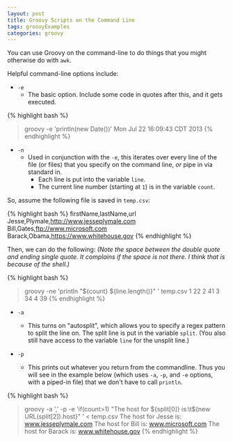 ```yaml
---
layout: post
title: Groovy Scripts on the Command Line
tags: groovyExamples
categories: groovy
---
```


You can use Groovy on the command-line to do things that you might otherwise do with `awk`.

Helpful command-line options include:

* `-e`
    * The basic option. Include some code in quotes after this, and it gets executed.

{% highlight bash %}
> groovy -e 'println(new Date())'
Mon Jul 22 16:09:43 CDT 2013
{% endhighlight %}

* `-n`
    * Used in conjunction with the `-e`, this iterates over every line of the file (or files) that you specify on the command line, *or* pipe in via standard in. 
        * Each line is put into the variable `line`. 
        * The current line number (starting at `1`) is in the variable `count`. 

So, assume the following file is saved in `temp.csv`:

{% highlight bash %}
firstName,lastName,url
Jesse,Plymale,http://www.jesseplymale.com
Bill,Gates,ftp://www.microsoft.com
Barack,Obama,https://www.whitehouse.gov
{% endhighlight %}

Then, we can do the following: _(Note the space between the double quote and ending single quote. It complains if the space is not there. I think that is because of the shell.)_
 
{% highlight bash %}
> groovy -ne 'println "${count}   ${line.length()}" ' temp.csv
1   22
2   41
3   34
4   39
{% endhighlight %}

* `-a`
    * This turns on "autosplit", which allows you to specify a regex pattern to split the line on. The split line is put in the variable `split`. (You also still have access to the variable `line` for the unsplit line.)
 
* `-p`
    * This prints out whatever you return from the commandline. Thus you will see in the example below (which uses `-a`, `-p`, and `-e` options, with a piped-in file) that we don't have to call `println`.

{% highlight bash %}
> groovy -a ',' -p -e 'if(count>1) "The host for ${split[0]} is:\t${new URL(split[2]).host}" ' < temp.csv
The host for Jesse is:    www.jesseplymale.com
The host for Bill is:     www.microsoft.com
The host for Barack is:   www.whitehouse.gov
{% endhighlight %}
